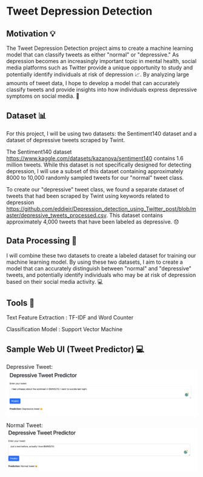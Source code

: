 # Tweet Depression Detection


## Motivation 💡
The Tweet Depression Detection project aims to create a machine learning model that can classify tweets as either "normal" or "depressive." As depression becomes an increasingly important topic in mental health, social media platforms such as Twitter provide a unique opportunity to study and potentially identify individuals at risk of depression 📈. By analyzing large amounts of tweet data, I hope to develop a model that can accurately classify tweets and provide insights into how individuals express depressive symptoms on social media. 💭


## Dataset 📊
For this project, I will be using two datasets: the Sentiment140 dataset and a dataset of depressive tweets scraped by Twint.

The Sentiment140 dataset https://www.kaggle.com/datasets/kazanova/sentiment140 contains 1.6 million tweets. While this dataset is not specifically designed for detecting depression, I will use a subset of this dataset containing approximately 8000 to 10,000 randomly sampled tweets for our "normal" tweet class.

To create our "depressive" tweet class, we found a separate dataset of tweets that had been scraped by Twint using keywords related to depression https://github.com/eddieir/Depression_detection_using_Twitter_post/blob/master/depressive_tweets_processed.csv. This dataset contains approximately 4,000 tweets that have been labeled as depressive. 😞

## Data Processing 🤔

I will combine these two datasets to create a labeled dataset for training our machine learning model. By using these two datasets, I aim to create a model that can accurately distinguish between "normal" and "depressive" tweets, and potentially identify individuals who may be at risk of depression based on their social media activity. 💻

## Tools 🔧
Text Feature Extraction : TF-IDF and Word Counter

Classification Model : Support Vector Machine

## Sample Web UI (Tweet Predictor) 💻
Depressive Tweet:
![Image text](https://github.com/Jingxuan-Bao/Tweet_Depression_Detection/blob/a18d2508d04f108fd43d8d937f6d951da22c7381/image/depressive_tweet.png)

Normal Tweet:
![Image text](https://github.com/Jingxuan-Bao/Tweet_Depression_Detection/blob/a18d2508d04f108fd43d8d937f6d951da22c7381/image/normal_tweet.png)
